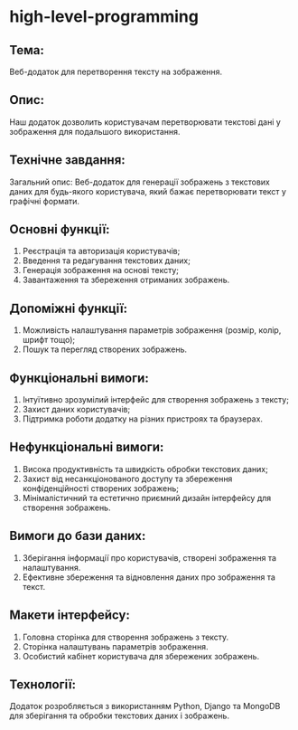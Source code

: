 # high-level-programming
## Тема: 
Веб-додаток для перетворення тексту на зображення.

## Опис: 
Наш додаток дозволить користувачам перетворювати текстові дані у зображення для подальшого використання.

## Технічне завдання:
Загальний опис: Веб-додаток для генерації зображень з текстових даних для будь-якого користувача, який бажає перетворювати текст у графічні формати.

## Основні функції:
1. Реєстрація та авторизація користувачів;
2. Введення та редагування текстових даних;
3. Генерація зображення на основі тексту;
4. Завантаження та збереження отриманих зображень.

## Допоміжні функції:
1. Можливість налаштування параметрів зображення (розмір, колір, шрифт тощо);
2. Пошук та перегляд створених зображень.

## Функціональні вимоги:
1. Інтуїтивно зрозумілий інтерфейс для створення зображень з тексту;
2. Захист даних користувачів;
3. Підтримка роботи додатку на різних пристроях та браузерах.

## Нефункціональні вимоги:
1. Висока продуктивність та швидкість обробки текстових даних;
2. Захист від несанкціонованого доступу та збереження конфіденційності створених зображень;
3. Мінімалістичний та естетично приємний дизайн інтерфейсу для створення зображень.

## Вимоги до бази даних:
1. Зберігання інформації про користувачів, створені зображення та налаштування.
2. Ефективне збереження та відновлення даних про зображення та текст.

## Макети інтерфейсу:
1. Головна сторінка для створення зображень з тексту.
2. Сторінка налаштувань параметрів зображення.
3. Особистий кабінет користувача для збережених зображень.

## Технології: 
Додаток розробляється з використанням Python, Django та MongoDB для зберігання та обробки текстових даних і зображень.
